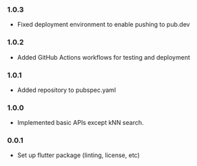 ### 1.0.3
* Fixed deployment environment to enable pushing to pub.dev

### 1.0.2
* Added GitHub Actions workflows for testing and deployment

### 1.0.1
* Added repository to pubspec.yaml

### 1.0.0
* Implemented basic APIs except kNN search.

### 0.0.1
* Set up flutter package (linting, license, etc)
